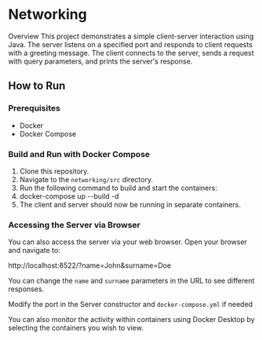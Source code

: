 # Networking

Overview
This project demonstrates a simple client-server interaction using Java. The server listens on a specified port and responds to client requests with a greeting message. The client connects to the server, sends a request with query parameters, and prints the server's response.


## How to Run

### Prerequisites
- Docker
- Docker Compose

### Build and Run with Docker Compose
1. Clone this repository.
2. Navigate to the `networking/src` directory.
3. Run the following command to build and start the containers:
4. docker-compose up --build -d
5. The client and server should now be running in separate containers.

### Accessing the Server via Browser
You can also access the server via your web browser. Open your browser and navigate to:

http://localhost:8522/?name=John&surname=Doe

You can change the `name` and `surname` parameters in the URL to see different responses.

Modify the port in the Server constructor and `docker-compose.yml` if needed

You can also monitor the activity within containers using Docker Desktop by selecting the containers you wish to view.






